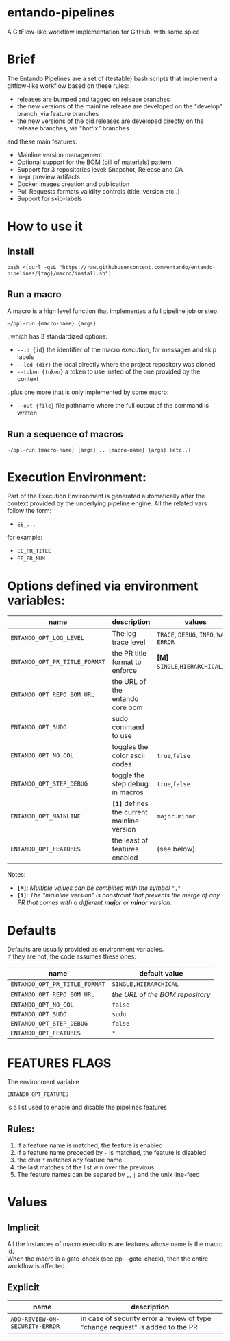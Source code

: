 # entando-pipelines

A GitFlow-like workflow implementation for GitHub, with some spice

# Brief

The Entando Pipelines are a set of (testable) bash scripts that implement a gitflow-like workflow based on these rules:

 - releases are bumped and tagged on release branches
 - the new versions of the mainline release are developed on the "develop" branch, via feature branches
 - the new versions of the old releases are developed directly on the release branches, via "hotfix" branches
 
and these main features:

 - Mainline version management
 - Optional support for the BOM (bill of materials) pattern
 - Support for 3 repositories level: Snapshot, Release and GA 
 - In-pr preview artifacts
 - Docker images creation and publication
 - Pull Requests formats validity controls (title, version etc..)
 - Support for skip-labels

 
# How to use it

## Install

```
bash <(curl -qsL "https://raw.githubusercontent.com/entando/entando-pipelines/{tag}/macro/install.sh")
```

## Run a macro

A macro is a high level function that implementes a full pipeline job or step.

```
~/ppl-run {macro-name} {args}
```

..which has 3 standardized options:

 - `--id {id}` the identifier of the macro execution, for messages and skip labels
 - `--lcd {dir}` the local directly where the project repository was cloned
 - `--token {token}` a token to use insted of the one provided by the context

..plus one more that is only implemented by some macro:
 
 - `--out {file}` file pathname where the full output of the command is written
 
## Run a sequence of macros

```
~/ppl-run {macro-name} {args} .. {macro-name} {args} [etc..]
```

# Execution Environment:

Part of the Execution Environment is generated automatically after the context provided by the underlying pipeline engine. All the related vars follow the form:

 - `EE_...`
 
for example:
  
 - `EE_PR_TITLE`
 - `EE_PR_NUM`

# Options defined via environment variables:

| name | description | values |
| - | - | - |
| `ENTANDO_OPT_LOG_LEVEL`  | The log trace level |`TRACE`, `DEBUG`, `INFO`, `WARN`, `ERROR` |
| `ENTANDO_OPT_PR_TITLE_FORMAT` | the PR title format to enforce | **[M]** `SINGLE`,`HIERARCHICAL`,`ANY` |
| `ENTANDO_OPT_REPO_BOM_URL`  | the URL of the entando core bom | |
| `ENTANDO_OPT_SUDO` | sudo command to use | |
| `ENTANDO_OPT_NO_COL` | toggles the color ascii codes | `true`,`false` |
| `ENTANDO_OPT_STEP_DEBUG` | toggle the step debug in macros | `true`,`false` |
| `ENTANDO_OPT_MAINLINE` | **`[1]`** defines the current mainline version | `major.minor` |
| `ENTANDO_OPT_FEATURES` | the least of features enabled | (see below) |

Notes:

 - **`[M]`**: _Multiple values can be combined with the symbol_ `","`
 - **`[1]`**: _The "mainline version" is constraint that prevents the merge of any PR that comes with a different **major** or **minor** version._

# Defaults

Defaults are usually provided as environment variables.  
If they are not, the code assumes these ones:  

| name | default value |
| - | - |
| `ENTANDO_OPT_PR_TITLE_FORMAT` | `SINGLE,HIERARCHICAL` |
| `ENTANDO_OPT_REPO_BOM_URL`  | _the URL of the BOM repository_ |
| `ENTANDO_OPT_NO_COL` | `false` |
| `ENTANDO_OPT_SUDO` | `sudo` |
| `ENTANDO_OPT_STEP_DEBUG` | `false` |
| `ENTANDO_OPT_FEATURES` | `*` |


# FEATURES FLAGS

The environment variable

```
ENTANDO_OPT_FEATURES
```

is a list used to enable and disable the pipelines features

## Rules:

1. if a feature name is matched, the feature is enabled
2. if a feature name preceded by `-` is matched, the feature is disabled
3. the char `*` matches any feature name
4. the last matches of the list win over the previous
5. The feature names can be separed by `,`, `|` and the unix line-feed

# Values 

## Implicit

All the instances of macro executions are features whose name is the macro id.  
When the macro is a gate-check (see ppl--gate-check), then the entire workflow is affected.

## Explicit

|name|description|
|-|-|
| `ADD-REVIEW-ON-SECURITY-ERROR` | in case of security error a review of type "change request" is added to the PR |
